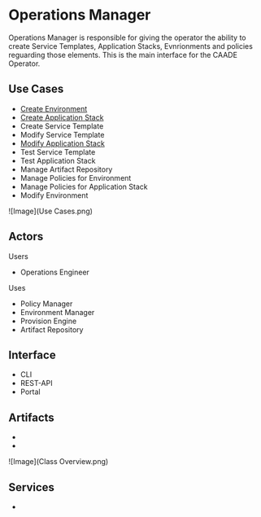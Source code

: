 # Operations Manager
Operations Manager is responsible for giving the operator the ability to create 
Service Templates, Application Stacks, Evnrionments and policies reguarding those elements. 
This is the main interface for the CAADE Operator.

## Use Cases
* [Create Environment](../OperationsManager/CreateEnvrinonment/README.md)
* [Create Application Stack](../OperationsManager/CreateApplicationStack/README.md)
* Create Service Template
* Modify Service Template
* [Modify Application Stack](../OperationsManager/UpdateApplicationStack/README.md)
* Test Service Template
* Test Application Stack
* Manage Artifact Repository
* Manage Policies for Environment
* Manage Policies for Application Stack
* Modify Environment

![Image](Use Cases.png) 

## Actors
Users 
* Operations Engineer

Uses
* Policy Manager
* Environment Manager
* Provision Engine
* Artifact Repository

## Interface
* CLI
* REST-API
* Portal

## Artifacts
* 
* 

![Image](Class Overview.png)

## Services
*

